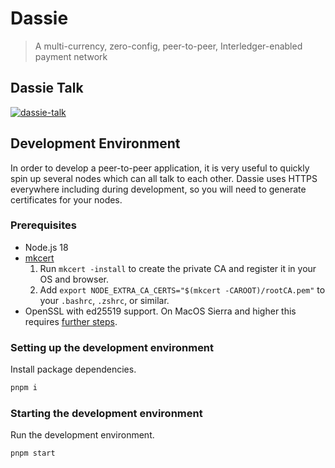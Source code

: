 # Dassie

> A multi-currency, zero-config, peer-to-peer, Interledger-enabled payment network

## Dassie Talk 

[![dassie-talk](http://img.youtube.com/vi/Whp4RfW3K_U/0.jpg)](http://www.youtube.com/watch?v=Whp4RfW3K_U&t=8371 "Dassie Talk")

## Development Environment

In order to develop a peer-to-peer application, it is very useful to quickly spin up several nodes which can all talk to each other. Dassie uses HTTPS everywhere including during development, so you will need to generate certificates for your nodes.

### Prerequisites

- Node.js 18
- [mkcert](https://github.com/FiloSottile/mkcert)
  1. Run `mkcert -install` to create the private CA and register it in your OS and browser.
  2. Add `export NODE_EXTRA_CA_CERTS="$(mkcert -CAROOT)/rootCA.pem"` to your `.bashrc`, `.zshrc`, or similar.
- OpenSSL with ed25519 support. On MacOS Sierra and higher this requires [further steps](https://github.com/justmoon/dassie/issues/3#issuecomment-1312636093).

### Setting up the development environment

Install package dependencies.

```sh
pnpm i
```

### Starting the development environment

Run the development environment.

```sh
pnpm start
```

